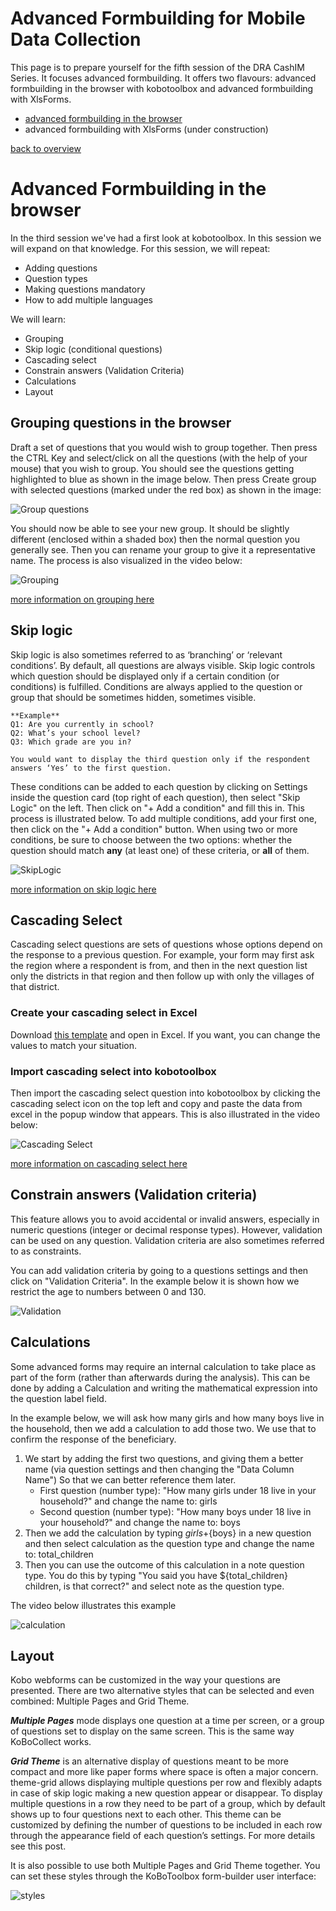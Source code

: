 # Advanced Formbuilding for Mobile Data Collection

This page is to prepare yourself for the fifth session of the DRA CashIM Series. It focuses advanced formbuilding. It offers two flavours: advanced formbuilding in the browser with kobotoolbox and advanced formbuilding with XlsForms.

- [advanced formbuilding in the browser](#Advanced-Formbuilding-in-the-browser)
- advanced formbuilding with XlsForms (under construction)

[back to overview](https://tijsziere.github.io/)

# Advanced Formbuilding in the browser

In the third session we've had a first look at kobotoolbox. In this session we will expand on that knowledge. 
For this session, we will repeat:
- Adding questions
- Question types
- Making questions mandatory
- How to add multiple languages

We will learn:
- Grouping
- Skip logic (conditional questions)
- Cascading select
- Constrain answers (Validation Criteria)
- Calculations
- Layout

## Grouping questions in the browser

Draft a set of questions that you would wish to group together. Then press the CTRL Key and select/click on all the questions (with the help of your mouse) that you wish to group. You should see the questions getting highlighted to blue as shown in the image below. Then press Create group with selected questions (marked under the red box) as shown in the image:

![Group questions](https://support.kobotoolbox.org/_images/group.png)

You should now be able to see your new group. It should be slightly different (enclosed within a shaded box) then the normal question you generally see. Then you can rename your group to give it a representative name. The process is also visualized in the video below: 

![Grouping](https://raw.githubusercontent.com/tijsziere/tijsziere.github.io/main/images/05_AdvancedMDC/grouping.gif)

[more information on grouping here](https://support.kobotoolbox.org/group_repeat.html?highlight=group%20questions#grouping-a-set-of-questions)

## Skip logic

Skip logic is also sometimes referred to as ‘branching’ or ‘relevant conditions’. By default, all questions are always visible. Skip logic controls which question should be displayed only if a certain condition (or conditions) is fulfilled. Conditions are always applied to the question or group that should be sometimes hidden, sometimes visible.

```
**Example**
Q1: Are you currently in school?
Q2: What’s your school level? 
Q3: Which grade are you in?

You would want to display the third question only if the respondent answers ‘Yes’ to the first question.
```

These conditions can be added to each question by clicking on Settings inside the question card (top right of each question), then select "Skip Logic" on the left. Then click on "+ Add a condition" and fill this in. This process is illustrated below. To add multiple conditions, add your first one, then click on the "+ Add a condition" button. When using two or more conditions, be sure to choose between the two options: whether the question should match **any** (at least one) of these criteria, or **all** of them.

![SkipLogic](https://raw.githubusercontent.com/tijsziere/tijsziere.github.io/main/images/05_AdvancedMDC/condition.gif)

[more information on skip logic here](https://support.kobotoolbox.org/skip_logic.html?highlight=skip%20logic)


## Cascading Select

Cascading select questions are sets of questions whose options depend on the response to a previous question. For example, your form may first ask the region where a respondent is from, and then in the next question list only the districts in that region and then follow up with only the villages of that district.

### Create your cascading select in Excel
Download [this template](https://raw.githubusercontent.com/tijsziere/tijsziere.github.io/main/images/05_AdvancedMDC/CascadingSelect.xlsx) and open in Excel. If you want, you can change the values to match your situation.

### Import cascading select into kobotoolbox
Then import the cascading select question into kobotoolbox by clicking the cascading select icon on the top left and copy and paste the data from excel in the popup window that appears. This is also illustrated in the video below:

![Cascading Select](https://raw.githubusercontent.com/tijsziere/tijsziere.github.io/main/images/05_AdvancedMDC/cascading.gif)

[more information on cascading select here](https://support.kobotoolbox.org/cascading_select.html?highlight=cascading%20select)

## Constrain answers (Validation criteria)
This feature allows you to avoid accidental or invalid answers, especially in numeric questions (integer or decimal response types). However, validation can be used on any question. Validation criteria are also sometimes referred to as constraints.

You can add validation criteria by going to a questions settings and then click on "Validation Criteria". In the example below it is shown how we restrict the age to numbers between 0 and 130.

![Validation](https://raw.githubusercontent.com/tijsziere/tijsziere.github.io/main/images/05_AdvancedMDC/validation.gif)


## Calculations
Some advanced forms may require an internal calculation to take place as part of the form (rather than afterwards during the analysis). This can be done by adding a Calculation and writing the mathematical expression into the question label field.

In the example below, we will ask how many girls and how many boys live in the household, then we add a calculation to add those two. We use that to confirm the response of the beneficiary.

1. We start by adding the first two questions, and giving them a better name (via question settings and then changing the "Data Column Name") So that we can better reference them later.
	- First question (number type): "How many girls under 18 live in your household?" and change the name to: girls
	- Second question (number type): "How many boys under 18 live in your household?" and change the name to: boys
2. Then we add the calculation by typing ${girls}+${boys} in a new question and then select calculation as the question type and change the name to: total_children
3. Then you can use the outcome of this calculation in a note question type. You do this by typing "You said you have ${total_children} children, is that correct?" and select note as the question type.

The video below illustrates this example

![calculation](https://support.kobotoolbox.org/_images/calculation.gif)

## Layout
Kobo webforms can be customized in the way your questions are presented. There are two alternative styles that can be selected and even combined: Multiple Pages and Grid Theme.

***Multiple Pages*** mode displays one question at a time per screen, or a group of questions set to display on the same screen. This is the same way KoBoCollect works.

***Grid Theme*** is an alternative display of questions meant to be more compact and more like paper forms where space is often a major concern. theme-grid allows displaying multiple questions per row and flexibly adapts in case of skip logic making a new question appear or disappear. To display multiple questions in a row they need to be part of a group, which by default shows up to four questions next to each other. This theme can be customized by defining the number of questions to be included in each row through the appearance field of each question’s settings. For more details see this post.

It is also possible to use both Multiple Pages and Grid Theme together. You can set these styles through the KoBoToolbox form-builder user interface:

![styles](https://raw.githubusercontent.com/tijsziere/tijsziere.github.io/main/images/05_AdvancedMDC/style.gif)